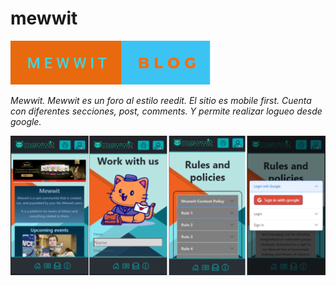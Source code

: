 # mewwit

[![](mewwit/src/assets/mewwit-blog.svg)]()


_Mewwit._
_Mewwit es un foro al estilo reedit. El sitio es mobile first._
_Cuenta con diferentes secciones, post, comments. Y permite realizar logueo desde google._

 [![](mewwit/src/assets/mewwmockup.png)]()



